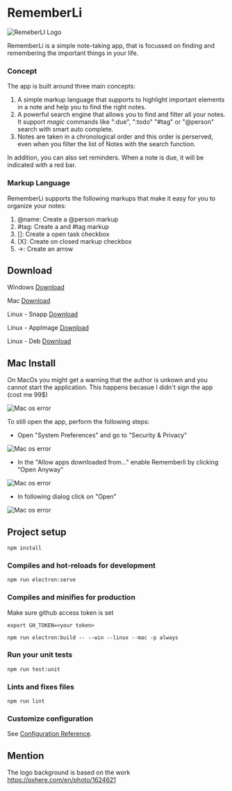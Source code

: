 # RememberLi

![RemeberLI Logo](https://github.com/KlausSchaefers/rememberli/blob/main/src/assets/Logo_Window_Circle_R_Triangle_Small.png)

 RememberLi is a simple note-taking app, that is focussed on finding and remembering the important things in your life.

### Concept

The app is built around three main concepts:

1. A simple markup language that supports to highlight important elements in a note and help you to find the right notes.
2. A powerful search engine that allows you to find and filter all your notes. It support *magic* commands like ":due", ":todo" "#tag" or "@person" search with smart auto complete.
3. Notes are taken in a chronological order and this order is perserved, even when you filter the list of Notes with the search function.

In addition, you can also set reminders. When a note is due, it will be indicated with a red bar.

### Markup Language

RememberLi supports the following markups that make it easy for you to organize your notes:

1. @name: Create a @person markup
2. #tag: Create a and #tag markup
3. []: Create a open task checkbox 
4. [X]: Create on closed markup checkbox 
5. ->: Create an arrow

## Download
Windows [Download](https://github.com/KlausSchaefers/rememberli/releases/download/v1.0.18/RememberLi-Setup-1.0.18.exe)

Mac [Download](https://github.com/KlausSchaefers/rememberli/releases/download/v1.0.18/RememberLi-1.0.18.dmg)

Linux - Snapp [Download](https://github.com/KlausSchaefers/rememberli/releases/download/v1.0.13/RememberLi_1.0.13_amd64.snap)

Linux - AppImage [Download](https://github.com/KlausSchaefers/rememberli/releases/download/v1.0.13/RememberLi-1.0.13.AppImage)

Linux - Deb [Download](https://github.com/KlausSchaefers/rememberli/releases/download/v1.0.15/RememberLi_1.0.15_amd64.deb)

## Mac Install 

On MacOs you might get a warning that the author is unkown and you cannot start the application. This happens becasue I didn't sign the app (cost me 99$)

![Mac os error](https://github.com/KlausSchaefers/rememberli/blob/main/src/assets/MacError1.png)

To still open the app, perform the following steps:

- Open "System Preferences" and go to "Security & Privacy"

![Mac os error](https://github.com/KlausSchaefers/rememberli/blob/main/src/assets/MacError2.png)

- In the "Allow apps downloaded from..." enable Rememberli by clicking "Open Anyway"

![Mac os error](https://github.com/KlausSchaefers/rememberli/blob/main/src/assets/MacError3.png)

- In following dialog click on "Open"

![Mac os error](https://github.com/KlausSchaefers/rememberli/blob/main/src/assets/MacError4.png)

## Project setup
```
npm install
```

### Compiles and hot-reloads for development
```
npm run electron:serve 
```

### Compiles and minifies for production

Make sure github access token is set

```
export GH_TOKEN=<your token>
```

```
npm run electron:build -- --win --linux --mac -p always
```

### Run your unit tests
```
npm run test:unit
```

### Lints and fixes files
```
npm run lint
```

### Customize configuration
See [Configuration Reference](https://cli.vuejs.org/config/).



## Mention
The logo background is based on the work https://pxhere.com/en/photo/1624621

